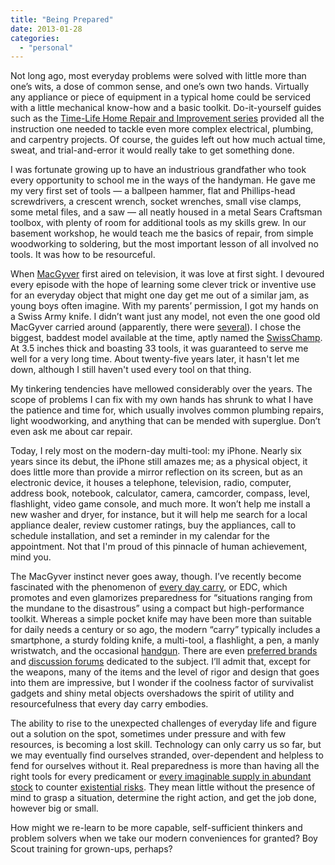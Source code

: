 ```yaml
---
title: "Being Prepared"
date: 2013-01-28
categories: 
  - "personal"
---
```


Not long ago, most everyday problems were solved with little more than one’s wits, a dose of common sense, and one’s own two hands. Virtually any appliance or piece of equipment in a typical home could be serviced with a little mechanical know-how and a basic toolkit. Do-it-yourself guides such as the [Time-Life Home Repair and Improvement series](http://www.librarything.com/series/Home+Repair+and+Improvement) provided all the instruction one needed to tackle even more complex electrical, plumbing, and carpentry projects. Of course, the guides left out how much actual time, sweat, and trial-and-error it would really take to get something done.

I was fortunate growing up to have an industrious grandfather who took every opportunity to school me in the ways of the handyman. He gave me my very first set of tools — a ballpeen hammer, flat and Phillips-head screwdrivers, a crescent wrench, socket wrenches, small vise clamps, some metal files, and a saw — all neatly housed in a metal Sears Craftsman toolbox, with plenty of room for additional tools as my skills grew. In our basement workshop, he would teach me the basics of repair, from simple woodworking to soldering, but the most important lesson of all involved no tools. It was how to be resourceful.

When [MacGyver](http://www.macgyveronline.com/) first aired on television, it was love at first sight. I devoured every episode with the hope of learning some clever trick or inventive use for an everyday object that might one day get me out of a similar jam, as young boys often imagine. With my parents’ permission, I got my hands on a Swiss Army knife. I didn’t want just any model, not even the one good old MacGyver carried around (apparently, there were [several](http://www.macgyveronline.com/pages/saks.html)). I chose the biggest, baddest model available at the time, aptly named the [SwissChamp](http://www.swissarmy.com/us/app/product/Swiss-Army-Knives/Category/Everyday/SwissChamp/53501). At 3.5 inches thick and boasting 33 tools, it was guaranteed to serve me well for a very long time. About twenty-five years later, it hasn't let me down, although I still haven't used every tool on that thing.

My tinkering tendencies have mellowed considerably over the years. The scope of problems I can fix with my own hands has shrunk to what I have the patience and time for, which usually involves common plumbing repairs, light woodworking, and anything that can be mended with superglue. Don’t even ask me about car repair.

Today, I rely most on the modern-day multi-tool: my iPhone. Nearly six years since its debut, the iPhone still amazes me; as a physical object, it does little more than provide a mirror reflection on its screen, but as an electronic device, it houses a telephone, television, radio, computer, address book, notebook, calculator, camera, camcorder, compass, level, flashlight, video game console, and much more. It won’t help me install a new washer and dryer, for instance, but it will help me search for a local appliance dealer, review customer ratings, buy the appliances, call to schedule installation, and set a reminder in my calendar for the appointment. Not that I'm proud of this pinnacle of human achievement, mind you.

The MacGyver instinct never goes away, though. I’ve recently become fascinated with the phenomenon of [every day carry](http://en.wikipedia.org/wiki/Everyday_carry), or EDC, which promotes and even glamorizes preparedness for “situations ranging from the mundane to the disastrous” using a compact but high-performance toolkit. Whereas a simple pocket knife may have been more than suitable for daily needs a century or so ago, the modern “carry” typically includes a smartphone, a sturdy folding knife, a multi-tool, a flashlight, a pen, a manly wristwatch, and the occasional [handgun](http://everyday-carry.com/post/29074191902/submitted-by-hans-nelson-from-left-to-right). There are even [preferred brands](http://www.foursevens.com/) and [discussion forums](http://edcforums.com/) dedicated to the subject. I’ll admit that, except for the weapons, many of the items and the level of rigor and design that goes into them are impressive, but I wonder if the coolness factor of survivalist gadgets and shiny metal objects overshadows the spirit of utility and resourcefulness that every day carry embodies.

The ability to rise to the unexpected challenges of everyday life and figure out a solution on the spot, sometimes under pressure and with few resources, is becoming a lost skill. Technology can only carry us so far, but we may eventually find ourselves stranded, over-dependent and helpless to fend for ourselves without it. Real preparedness is more than having all the right tools for every predicament or [every imaginable supply in abundant stock](http://www.nytimes.com/2013/01/27/nyregion/the-doomsday-preppers-of-new-york.html) to counter [existential risks](http://en.wikipedia.org/wiki/Risks_to_civilization,_humans,_and_planet_Earth). They mean little without the presence of mind to grasp a situation, determine the right action, and get the job done, however big or small.

How might we re-learn to be more capable, self-sufficient thinkers and problem solvers when we take our modern conveniences for granted? Boy Scout training for grown-ups, perhaps?
